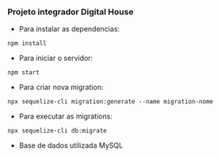 ### Projeto integrador Digital House

- Para instalar as dependencias:

```
npm install
```

- Para iniciar o servidor:

```
npm start
```

- Para criar nova migration:

```
npx sequelize-cli migration:generate --name migration-nome
```

- Para executar as migrations:

```
npx sequelize-cli db:migrate
```

- Base de dados utilizada MySQL
